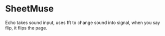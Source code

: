 # SheetMuse

Echo takes sound input, uses fft to change sound into signal, when you say flip, it flips the page. 